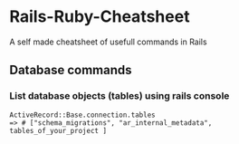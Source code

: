 # Rails-Ruby-Cheatsheet
A self made cheatsheet of usefull commands in Rails

## Database commands

### List database objects (tables) using rails console
```
ActiveRecord::Base.connection.tables 
=> # ["schema_migrations", "ar_internal_metadata", tables_of_your_project ]
```
